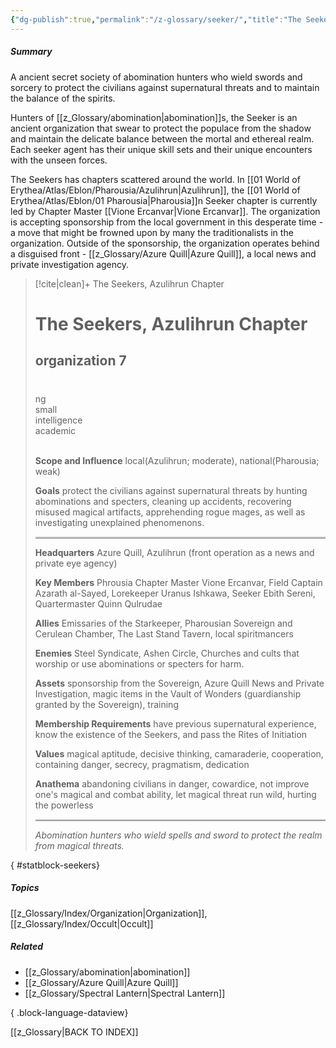 ```yaml
---
{"dg-publish":true,"permalink":"/z-glossary/seeker/","title":"The Seekers","hide":true,"noteIcon":""}
---
```


##### Summary
A ancient secret society of abomination hunters who wield swords and sorcery to protect the civilians against supernatural threats and to maintain the balance of the spirits.

Hunters of [[z_Glossary/abomination\|abomination]]s, the Seeker is an ancient organization that swear to protect the populace from the shadow and maintain the delicate balance between the mortal and ethereal realm. Each seeker agent has their unique skill sets and their unique encounters with the unseen forces. 

The Seekers has chapters scattered around the world. In [[01 World of Erythea/Atlas/Eblon/Pharousia/Azulihrun\|Azulihrun]], the [[01 World of Erythea/Atlas/Eblon/01 Pharousia\|Pharousia]]n Seeker chapter is currently led by Chapter Master [[Vione Ercanvar\|Vione Ercanvar]]. The organization is accepting sponsorship from the local government in this desperate time - a move that might be frowned upon by many the traditionalists in the organization. Outside of the sponsorship, the organization operates behind a disguised front - [[z_Glossary/Azure Quill\|Azure Quill]], a local news and private investigation agency. 

>[!cite|clean]+ The Seekers, Azulihrun Chapter 
><div class="pf2block" style="width: 100%; margin:  auto"> <div class="d-flex"> <h1>The Seekers, Azulihrun Chapter </h1> <h2 class="ml-auto">organization  7</h2> </div> <div style="background: transparent; height: 2px; margin: 0px 0px 0.2rem;"></div> <div style="" class="pf-trait pf-trait-edge">&nbsp;</div> <div class="pf-trait pf-trait-align">ng</div> <div class="pf-trait pf-trait-size">small</div> <div style="" class="pf-trait">intelligence</div> <div style="" class="pf-trait">academic</div> <div style="" class="pf-trait pf-trait-edge">&nbsp;</div> <div class="text-pf"> <p class="hang"><strong>Scope and Influence</strong> local(Azulihrun; moderate), national(Pharousia; weak)</p> <p class="hang"><strong>Goals</strong> protect the civilians against supernatural threats by hunting abominations and specters, cleaning up accidents, recovering misused magical artifacts, apprehending rogue mages, as well as investigating unexplained phenomenons. </p> <div style="background: #cccccc; height: 2px; margin: 1px 0; border-bottom: 1px solid #00000066"></div> <p class="hang"><strong>Headquarters</strong> Azure Quill, Azulihrun (front operation as a news and private eye agency)</p> <p class="hang"><strong>Key Members</strong> Phrousia Chapter Master Vione Ercanvar, Field Captain Azarath al-Sayed,  Lorekeeper Uranus Ishkawa, Seeker Ebith Sereni, Quartermaster Quinn Qulrudae </p> <p class="hang"><strong>Allies</strong> Emissaries of the Starkeeper, Pharousian Sovereign and Cerulean Chamber, The Last Stand Tavern, local spiritmancers</p> <p class="hang"><strong>Enemies</strong> Steel Syndicate, Ashen Circle, Churches and cults that worship or use abominations or specters for harm.</p> <p class="hang"><strong>Assets</strong> sponsorship from the Sovereign, Azure Quill News and Private Investigation, magic items in the Vault of Wonders (guardianship granted by the Sovereign), training</p> <p class="hang"><strong>Membership Requirements</strong> have previous supernatural experience, know the existence of the Seekers, and pass the Rites of Initiation</p> <p class="hang"><strong>Values</strong> magical aptitude, decisive thinking, camaraderie, cooperation, containing danger, secrecy, pragmatism, dedication</p> <p class="hang"><strong>Anathema</strong> abandoning civilians in danger, cowardice, not improve one's magical and combat ability, let magical threat run wild, hurting the powerless</p> <div style="background: #cccccc; height: 2px; margin: 1px 0; border-bottom: 1px solid #00000066"></div> <p><em>Abomination hunters who wield spells and sword to protect the realm from magical threats.</em></p> </div> </div>
{ #statblock-seekers}




##### Topics
[[z_Glossary/Index/Organization\|Organization]],[[z_Glossary/Index/Occult\|Occult]]

##### Related
- [[z_Glossary/abomination\|abomination]]
- [[z_Glossary/Azure Quill\|Azure Quill]]
- [[z_Glossary/Spectral Lantern\|Spectral Lantern]]

{ .block-language-dataview}

[[z_Glossary\|BACK TO INDEX]]